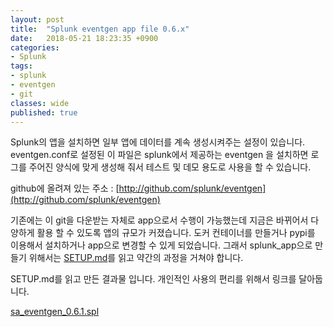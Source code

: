```yaml
---
layout: post
title:  "Splunk eventgen app file 0.6.x"
date:   2018-05-21 18:23:35 +0900
categories: 
- Splunk
tags:
- splunk
- eventgen
- git
classes: wide
published: true
---
```


Splunk의 앱을 설치하면 일부 앱에 데이터를 계속 생성시켜주는 설정이 있습니다. eventgen.conf로 설정된 이 파일은 splunk에서 제공하는 eventgen 을 설치하면 로그를 주어진 양식에 맞게 생성해 줘서 테스트 및 데모 용도로 사용을 할 수 있습니다.

github에 올려져 있는 주소 : [http://github.com/splunk/eventgen](http://github.com/splunk/eventgen)

기존에는 이 git을 다운받는 자체로 app으로서 수행이 가능했는데 지금은 바뀌어서 다양하게 활용 할 수 있도록 앱의 규모가 커졌습니다. 도커 컨테이너를 만들거나 pypi를 이용해서 설치하거나 app으로 변경할 수 있게 되었습니다.
그래서 splunk_app으로 만들기 위해서는 [SETUP.md](https://github.com/splunk/eventgen/blob/develop/documentation/SETUP.md)를 읽고 약간의 과정을 거쳐야 합니다.

SETUP.md를 읽고 만든 결과물 입니다. 개인적인 사용의 편리를 위해서 링크를 달아둡니다. 

[sa_eventgen_0.6.1.spl](/images/sa_eventgen_0.6.1.spl)